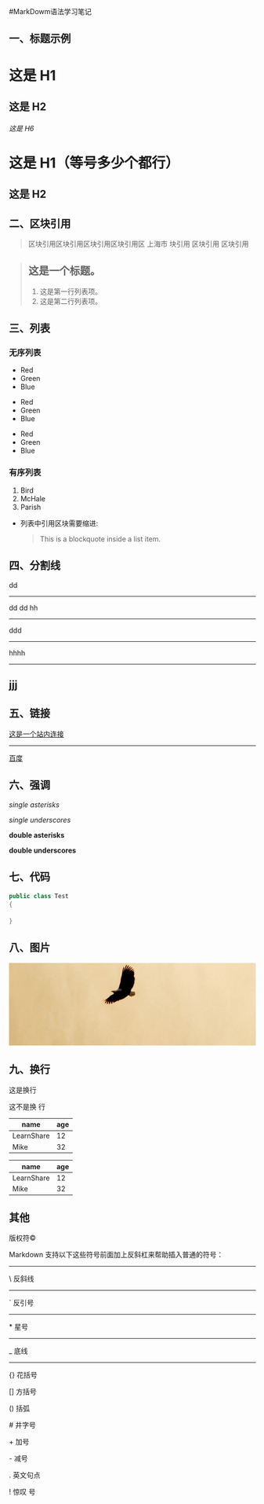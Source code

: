 #MarkDowm语法学习笔记

## 一、标题示例
# 这是 H1

## 这是 H2

###### 这是 H6

这是 H1（等号多少个都行）
=============

这是 H2
-----

## 二、区块引用

> 区块引用区块引用区块引用区块引用区  上海市
块引用
> 区块引用
> 区块引用


> ## 这是一个标题。
> 
> 1.   这是第一行列表项。
> 2.   这是第二行列表项。
> 

## 三、列表

### 无序列表
*   Red
*   Green
*   Blue

+   Red
+   Green
+   Blue

-   Red
-   Green
-   Blue

### 有序列表

1.  Bird
2.  McHale
3.  Parish

*   列表中引用区块需要缩进:

    > This is a blockquote
     inside a list item.


## 四、分割线

dd
* * *
dd 
dd
hh

***
ddd
*****
hhhh
- - -
jjj
---------------------------------------


## 五、链接


[这是一个站内连接](doc/链接测试.md)
***
[百度](https://www.baidu.com)

## 六、强调

*single asterisks*

_single underscores_

**double asterisks**

__double underscores__

## 七、代码

```java
public class Test
{

}

```

## 八、图片

![Alt text](doc/p1.png "Optional title")

## 九、换行

这是换行

这不是换
行





|name | age|
---- | ---
|LearnShare | 12|
|Mike |  32|

|    name    | age |
| ---------- | --- |
| LearnShare |  12 |
| Mike       |  32 |


## 其他
版权符&copy;

Markdown 支持以下这些符号前面加上反斜杠来帮助插入普通的符号：
***
\\   反斜线
***
\`   反引号
***
\*   星号
***
\_   底线
***
\{}  花括号
    
\[]  方括号

\()  括弧

\#   井字号

\+   加号

\-   减号

\.   英文句点

\!   惊叹
号
